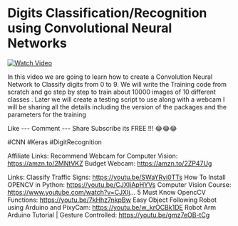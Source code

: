# Digits Classification/Recognition using Convolutional Neural Networks

[![Watch Video](https://github.com/murtazahassan/OCR_CNN/blob/master/OCR%20CNN.png)](https://youtu.be/y1ZrOs9s2QA)

In this video we are going to learn how to create a Convolution Neural Network to Classify digits from 0 to 9. We will write the Training code from scratch and go step by step to train about 10000 images of 10 different classes . Later we will create a testing script to use along with a webcam 
I will be sharing all the details including the version of the packages and the parameters for the training

Like --- Comment --- Share 
Subscribe its FREE !!! 😂😂😂

#CNN
#Keras 
#DigitRecognition

Affiliate Links:
Recommend Webcam for Computer Vision:
https://amzn.to/2MNtVKZ
Budget Webcam:
https://amzn.to/2ZP47Ug


Links:
Classify Traffic Signs: https://youtu.be/SWaYRyi0TTs
How To Install OPENCV in Python:
https://youtu.be/CJXIjApHYVs
Computer Vision Course:
https://www.youtube.com/watch?v=CJXIj...
5 Must Know OpencCV Functions:
https://youtu.be/7kHhz7nkpBw
Easy Object Following Robot using Arduino and PixyCam:
https://youtu.be/w_krOCBk1DE
Robot Arm Arduino Tutorial | Gesture Controlled:
https://youtu.be/gmz7eOB-tCg
